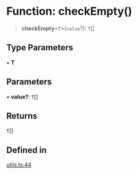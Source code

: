 # Function: checkEmpty()

> **checkEmpty**\<`T`\>(`value`?): `T`[]

## Type Parameters

• **T**

## Parameters

• **value?**: `T`[]

## Returns

`T`[]

## Defined in

[utils.ts:44](https://github.com/mbti-nf-team/frontend-libraries/blob/08b9d43288f72c3d793bb8f598c64f689d769c2e/packages/core/src/utils.ts#L44)
